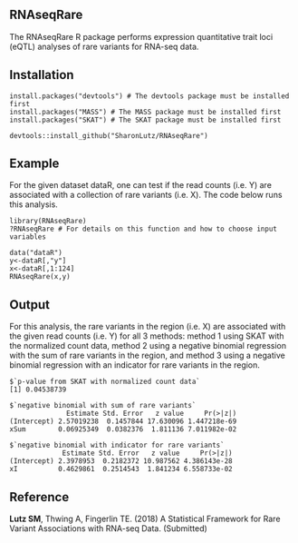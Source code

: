 ## RNAseqRare
The RNAseqRare R package performs expression quantitative trait loci (eQTL) analyses of rare variants for RNA-seq data. 

## Installation
```
install.packages("devtools") # The devtools package must be installed first
install.packages("MASS") # The MASS package must be installed first
install.packages("SKAT") # The SKAT package must be installed first

devtools::install_github("SharonLutz/RNAseqRare")
```
## Example
For the given dataset dataR, one can test if the read counts (i.e. Y) are associated with a collection of rare variants (i.e. X). The code below runs this analysis.
```
library(RNAseqRare)
?RNAseqRare # For details on this function and how to choose input variables

data("dataR")
y<-dataR[,"y"] 
x<-dataR[,1:124]
RNAseqRare(x,y)
```

## Output
For this analysis, the rare variants in the region (i.e. X) are associated with the given read counts (i.e. Y) for all 3 methods: method 1 using SKAT with the normalized count data, method 2 using a negative binomial regression with the sum of rare variants in the region, and method 3 using a negative binomial regression with an indicator for rare variants in the region.
```
$`p-value from SKAT with normalized count data`
[1] 0.04538739

$`negative binomial with sum of rare variants`
              Estimate Std. Error   z value     Pr(>|z|)
(Intercept) 2.57019238  0.1457844 17.630096 1.447218e-69
xSum        0.06925349  0.0382376  1.811136 7.011982e-02

$`negative binomial with indicator for rare variants`
             Estimate Std. Error   z value     Pr(>|z|)
(Intercept) 2.3978953  0.2182372 10.987562 4.386143e-28
xI          0.4629861  0.2514543  1.841234 6.558733e-02

```

## Reference
**Lutz SM**, Thwing A, Fingerlin TE. (2018) A Statistical Framework for Rare Variant Associations with RNA-seq Data.  (Submitted)
